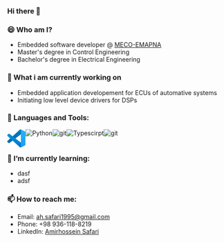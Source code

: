 ### Hi there 👋
### 😄 Who am I?

-   Embedded software developer @ [MECO-EMAPNA](https://www.emapna.com/en)
-   Master's degree in Control Engineering
-   Bachelor's degree in Electrical Engineering

### 🔭 What i am currently working on

-  Embedded application developement for ECUs of automative systems
-  Initiating low level device drivers for DSPs 

### 🔨 Languages and Tools:

<a href="https://git-scm.com/" target="_blank"> <img src="https://raw.githubusercontent.com/github/explore/80688e429a7d4ef2fca1e82350fe8e3517d3494d/topics/visual-studio-code/visual-studio-code.png" align="left" alt="git" height='42px'/> </a>
<a href="https://www.python.org" target="_blank"><img align="left" alt="Python" height ="42px" src="https://raw.githubusercontent.com/rahul-jha98/github_readme_icons/main/language_and_tools/square/python/python.svg"></a>
<a href="https://git-scm.com/" target="_blank"> <img src="https://github.com/isocpp/logos/blob/master/cpp_logo.png" align="left" alt="git" height='42px'/> </a>
<a href="https://www.typescriptlang.org/" target="_blank"><img align="left" alt="Typescirpt" height ="42px" src="https://raw.githubusercontent.com/rahul-jha98/github_readme_icons/main/language_and_tools/square/typescript/typescript.svg"></a>
<a href="https://git-scm.com/" target="_blank"> <img src="https://raw.githubusercontent.com/rahul-jha98/github_readme_icons/main/language_and_tools/square/git-scm/git-scm.svg" align="left" alt="git" height='42px'/> </a>
<br>
<br>

### 🌱 I’m currently learning:
-   dasf
-   adsf

### 📫 How to reach me:

-   Email: [ah.safari1995@gmail.com](mailto:ah.safari1995@gmail)
-   Phone: +98 936-118-8219
-   LinkedIn: [Amirhossein Safari](https://www.linkedin.com/in/amirhossein-safari-b23822b3/)
